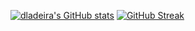 [![dladeira's GitHub stats](https://github-stats.ladeira.eu/?username=dladeira&count_private=true&show_icons=true)](https://github.com/anuraghazra/github-readme-stats)
[![GitHub Streak](https://github-readme-streak-stats-eight.vercel.app/?user=dladeira)](https://git.io/streak-stats)
